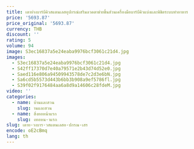 ```yaml
---
title: เตาย่างบาร์บีคิวสแตนเลสอุปกรณ์เสริมลวดตาข่ายชิ้นส่วนเครื่องมือบาร์บีคิวแบ่งและพิชิตระบบทําอาหาร
price: '5693.87'
price_original: '5693.87'
currency: THB
discount: ''
rating: 5
volume: 94
image: S3ec16837a5e24eaba9976bcf3061c21d4.jpg
images:
  - S3ec16837a5e24eaba9976bcf3061c21d4.jpg
  - S42ff17370d7e40a79571e2b43d74d52e0.jpg
  - Saed116e806a94509943578de7c2d3e6bN.jpg
  - Sa6cd5b5573d443b6bb3b908a9ef5786fl.jpg
  - S39f02f9176484aa6a8d9a14606c28fdeM.jpg
video: ''
categories:
  - name: บ้านและสวน
    slug: านและสวน
  - name: สิ่งทอหน้าแรก
    slug: งทอหน-าแรก
slug: เตาย-างบาร-วสแตนเลสอ-ปกรณ-เสร
encode: oE2cBmq
lang: th
---
```

  